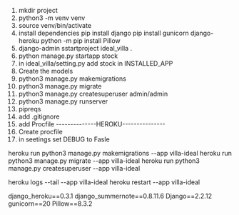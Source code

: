 1. mkdir project
2. python3 -m venv venv
3. source venv/bin/activate
4. install dependencies
pip install django
pip install gunicorn django-heroku
python -m pip install Pillow
5. django-admin sstartproject ideal_villa .
6. python manage.py startapp stock
8. in ideal_villa/setting.py add stock in INSTALLED_APP
9. Create the models
11. python3 manage.py makemigrations
12. python3 manage.py migrate
13. python3 manage.py createsuperuser
admin/admin
14. python3 manage.py runserver
15. pipreqs
16. add .gitignore
17. add Procfile
--------------HEROKU---------------
1. Create procfile
2. in seetings set DEBUG to Fasle

 heroku run python3 manage.py makemigrations --app villa-ideal
 heroku run python3 manage.py migrate --app villa-ideal
 heroku run python3 manage.py createsuperuser --app villa-ideal

 heroku logs --tail --app villa-ideal
 heroku restart --app villa-ideal

django_heroku==0.3.1
django_summernote==0.8.11.6
Django==2.2.12
gunicorn==20
Pillow==8.3.2

